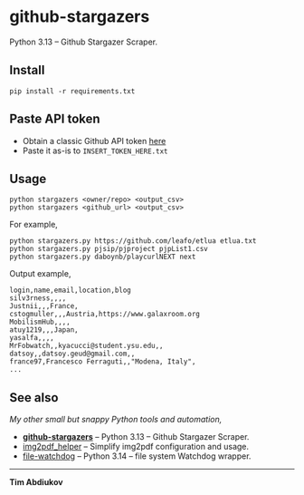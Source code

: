# github-stargazers
Python 3.13 – Github Stargazer Scraper.

## Install

```
pip install -r requirements.txt
```

## Paste API token

* Obtain a classic Github API token [here](https://github.com/settings/tokens)
* Paste it as-is to `INSERT_TOKEN_HERE.txt`

## Usage

```
python stargazers <owner/repo> <output_csv>
python stargazers <github_url> <output_csv>
```

For example,

```
python stargazers.py https://github.com/leafo/etlua etlua.txt
python stargazers.py pjsip/pjproject pjpList1.csv
python stargazers.py daboynb/playcurlNEXT next
```

Output example,

```
login,name,email,location,blog
silv3rness,,,,
Justnii,,,France,
cstogmuller,,,Austria,https://www.galaxroom.org
MobilismHub,,,,
atuy1219,,,Japan,
yasalfa,,,,
MrFobwatch,,kyacucci@student.ysu.edu,,
datsoy,,datsoy.geud@gmail.com,,
france97,Francesco Ferraguti,,"Modena, Italy",
...
```

## See also
*My other small but snappy Python tools and automation,*

* **<ins>github-stargazers</ins>** – Python 3.13 – Github Stargazer Scraper.
* [img2pdf_helper](https://github.com/TAbdiukov/img2pdf_helper) – Simplify img2pdf configuration and usage.
* [file-watchdog](https://github.com/TAbdiukov/file-watchdog) – Python 3.14 – file system Watchdog wrapper.

----------------------------------
**Tim Abdiukov**
